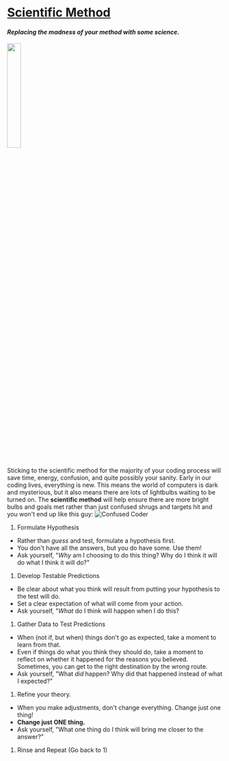 # [Scientific Method](https://en.wikipedia.org/wiki/Scientific_method)
#### _Replacing the madness of your method with some science._
<img src="https://upload.wikimedia.org/wikipedia/commons/thumb/d/d4/Johannes_Kepler_1610.jpg/800px-Johannes_Kepler_1610.jpg" width=25%>

Sticking to the scientific method for the majority of your coding process will save time, energy, confusion, and quite possibly your sanity. Early in our coding lives, everything is new.  This means the world of computers is dark and mysterious, but it also means there are lots of lightbulbs waiting to be turned on.  The **scientific method** will help ensure there are more bright bulbs and goals met rather than just confused shrugs and targets hit and you won't end up like this guy:
![Confused Coder](http://i2.wp.com/memecollection.net/wp-content/uploads/2013/05/my-code-doesnt-work.jpg?w=900)


1. Formulate Hypothesis

- Rather than _guess_ and test, formulate a hypothesis first.
- You don't have all the answers, but you do have some. Use them!
- Ask yourself, "_Why_ am I choosing to do this thing?  Why do I think it will do what I think it will do?"

1. Develop Testable Predictions

- Be clear about what you think will result from putting your hypothesis to the test will do.
- Set a clear expectation of what will come from your action.
- Ask yourself, "_What_ do I think will happen when I do this?

1. Gather Data to Test Predictions

- When (not if, but when) things don't go as expected, take a moment to learn from that.
- Even if things do what you think they should do, take a moment to reflect on whether it happened for the reasons you believed.  Sometimes, you can get to the right destination by the wrong route.
- Ask yourself, "What _did_ happen?  Why did that happened instead of what I expected?"


1. Refine your theory.

- When you make adjustments, don't change everything.  Change just one thing!
- **Change just ONE thing.**
- Ask yourself, "What one thing do I think will bring me closer to the answer?"

1. Rinse and Repeat (Go back to 1)
